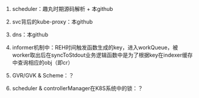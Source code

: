 1. scheduler：趣丸时期源码解析 + 本github
2. svc背后的kube-proxy：本github
3. dns：本github
4. informer机制中：REH时间触发函数生成的key，进入workQueue，被worker取出后在syncToStdout业务逻辑函数中是为了根据key在indexer缓存中查询相应的obj（即cr）

5. GVR/GVK & Scheme：？
6. scheduler & controllerManager在K8S系统中的锁：？